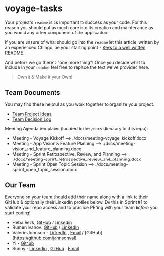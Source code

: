 # voyage-tasks

Your project's `readme` is as important to success as your code. For 
this reason you should put as much care into its creation and maintenance
as you would any other component of the application.

If you are unsure of what should go into the `readme` let this article,
written by an experienced Chingu, be your starting point - 
[Keys to a well written README](https://tinyurl.com/yk3wubft).

And before we go there's "one more thing"! Once you decide what to include
in your `readme` feel free to replace the text we've provided here.

> Own it & Make it your Own!

## Team Documents

You may find these helpful as you work together to organize your project.

- [Team Project Ideas](./docs/team_project_ideas.md)
- [Team Decision Log](./docs/team_decision_log.md)

Meeting Agenda templates (located in the `/docs` directory in this repo):

- Meeting - Voyage Kickoff --> ./docs/meeting-voyage_kickoff.docx
- Meeting - App Vision & Feature Planning --> ./docs/meeting-vision_and_feature_planning.docx
- Meeting - Sprint Retrospective, Review, and Planning --> ./docs/meeting-sprint_retrospective_review_and_planning.docx
- Meeting - Sprint Open Topic Session --> ./docs/meeting-sprint_open_topic_session.docx

## Our Team

Everyone on your team should add their name along with a link to their GitHub
& optionally their LinkedIn profiles below. Do this in Sprint #1 to validate
your repo access and to practice PR'ing with your team *before* you start
coding!

- Heba Rezk, [GitHub](https://github.com/hebarezk) / [Linkedin](https://www.linkedin.com/in/hebarezk/)
- Rumen Ivanov: [GitHub](https://github.com/rumenji) / [LinkedIn](https://www.linkedin.com/in/rumen-ivanov-it/)
- Valerie Johnson - [LinkedIn](https://www.linkedin/in/valeriemichellejohnson) , [Email](valeriejohnsonprofessional@gmail.com) / [GitHub] (https://github.com/johnsonval)
- Yi - [Github](https://github.com/yi-lin-1234?tab=repositories)
- Sunny - [Linkedin](https://www.linkedin.com/in/sunnymaster/) , [GitHub](https://github.com/Sunny-Master) , [Email](master.codeworks@gmail.com) 
